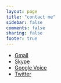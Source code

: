 ```yaml
---
layout: page
title: "contact me"
sidebar: false
comments: false
sharing: false
footer: true
---
```


* [Gmail](mailto:reubano@gmail.com)
* [Skype](skype:reubano)
* [Google Voice]()
* [Twitter](http://twitter.com/reubano)
